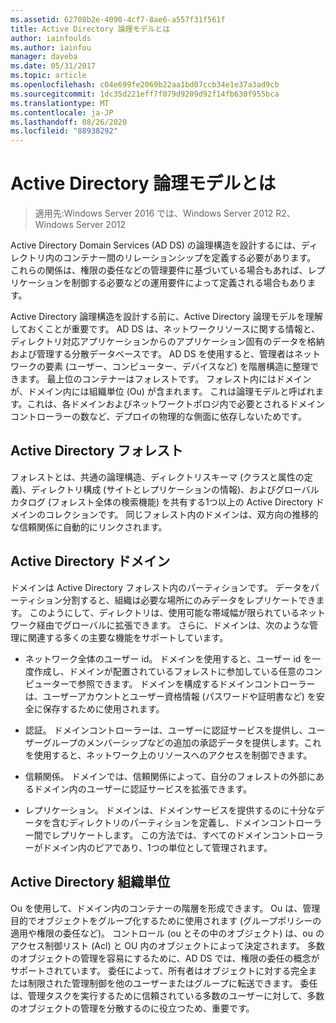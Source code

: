 ```yaml
---
ms.assetid: 62708b2e-4090-4cf7-8ae6-a557f31f561f
title: Active Directory 論理モデルとは
author: iainfoulds
ms.author: iainfou
manager: daveba
ms.date: 05/31/2017
ms.topic: article
ms.openlocfilehash: c04e699fe2069b22aa1bd07ccb34e1e37a3ad9cb
ms.sourcegitcommit: 1dc35d221eff7f079d9209d92f14fb630f955bca
ms.translationtype: MT
ms.contentlocale: ja-JP
ms.lasthandoff: 08/26/2020
ms.locfileid: "88938292"
---
```

# <a name="understanding-the-active-directory-logical-model"></a>Active Directory 論理モデルとは

>適用先:Windows Server 2016 では、Windows Server 2012 R2、Windows Server 2012

Active Directory Domain Services (AD DS) の論理構造を設計するには、ディレクトリ内のコンテナー間のリレーションシップを定義する必要があります。 これらの関係は、権限の委任などの管理要件に基づいている場合もあれば、レプリケーションを制御する必要などの運用要件によって定義される場合もあります。

Active Directory 論理構造を設計する前に、Active Directory 論理モデルを理解しておくことが重要です。 AD DS は、ネットワークリソースに関する情報と、ディレクトリ対応アプリケーションからのアプリケーション固有のデータを格納および管理する分散データベースです。 AD DS を使用すると、管理者はネットワークの要素 (ユーザー、コンピューター、デバイスなど) を階層構造に整理できます。 最上位のコンテナーはフォレストです。 フォレスト内にはドメインが、ドメイン内には組織単位 (Ou) が含まれます。 これは論理モデルと呼ばれます。これは、各ドメインおよびネットワークトポロジ内で必要とされるドメインコントローラーの数など、デプロイの物理的な側面に依存しないためです。

## <a name="active-directory-forest"></a>Active Directory フォレスト
フォレストとは、共通の論理構造、ディレクトリスキーマ (クラスと属性の定義)、ディレクトリ構成 (サイトとレプリケーションの情報)、およびグローバルカタログ (フォレスト全体の検索機能) を共有する1つ以上の Active Directory ドメインのコレクションです。 同じフォレスト内のドメインは、双方向の推移的な信頼関係に自動的にリンクされます。

## <a name="active-directory-domain"></a>Active Directory ドメイン
ドメインは Active Directory フォレスト内のパーティションです。 データをパーティション分割すると、組織は必要な場所にのみデータをレプリケートできます。 このようにして、ディレクトリは、使用可能な帯域幅が限られているネットワーク経由でグローバルに拡張できます。 さらに、ドメインは、次のような管理に関連する多くの主要な機能をサポートしています。

-   ネットワーク全体のユーザー id。 ドメインを使用すると、ユーザー id を一度作成し、ドメインが配置されているフォレストに参加している任意のコンピューターで参照できます。 ドメインを構成するドメインコントローラーは、ユーザーアカウントとユーザー資格情報 (パスワードや証明書など) を安全に保存するために使用されます。

-   認証。 ドメインコントローラーは、ユーザーに認証サービスを提供し、ユーザーグループのメンバーシップなどの追加の承認データを提供します。これを使用すると、ネットワーク上のリソースへのアクセスを制御できます。

-   信頼関係。 ドメインでは、信頼関係によって、自分のフォレストの外部にあるドメイン内のユーザーに認証サービスを拡張できます。

-   レプリケーション。 ドメインは、ドメインサービスを提供するのに十分なデータを含むディレクトリのパーティションを定義し、ドメインコントローラー間でレプリケートします。 この方法では、すべてのドメインコントローラーがドメイン内のピアであり、1つの単位として管理されます。

## <a name="active-directory-organizational-units"></a>Active Directory 組織単位
Ou を使用して、ドメイン内のコンテナーの階層を形成できます。 Ou は、管理目的でオブジェクトをグループ化するために使用されます (グループポリシーの適用や権限の委任など)。 コントロール (ou とその中のオブジェクト) は、ou のアクセス制御リスト (Acl) と OU 内のオブジェクトによって決定されます。 多数のオブジェクトの管理を容易にするために、AD DS では、権限の委任の概念がサポートされています。 委任によって、所有者はオブジェクトに対する完全または制限された管理制御を他のユーザーまたはグループに転送できます。 委任は、管理タスクを実行するために信頼されている多数のユーザーに対して、多数のオブジェクトの管理を分散するのに役立つため、重要です。



